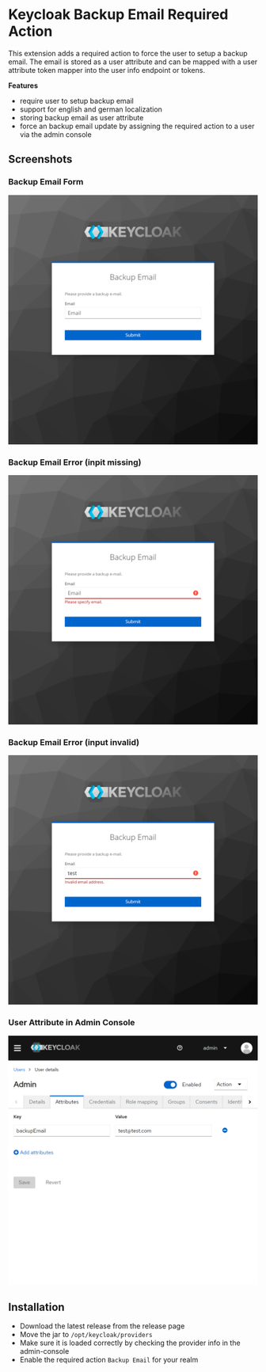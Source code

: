 # Keycloak Backup Email Required Action

This extension adds a required action to force the user to setup 
a backup email. The email is stored as a user attribute and can 
be mapped with a user attribute token mapper into the user info 
endpoint or tokens.

**Features**

* require user to setup backup email
* support for english and german localization
* storing backup email as user attribute
* force an backup email update by assigning the required action to a user via the admin console

## Screenshots

### Backup Email Form
![backup email form](./screenshots/form.png)

### Backup Email Error (inpit missing)
![backup email form missing input](./screenshots/form-missing-email.png)

### Backup Email Error (input invalid)
![backup email form invalid email](./screenshots/form-invalid-email.png)

### User Attribute in Admin Console
![backup email admin console](./screenshots/admin-console.png) 

## Installation

* Download the latest release from the release page
* Move the jar to `/opt/keycloak/providers`
* Make sure it is loaded correctly by checking the provider info in the admin-console
* Enable the required action `Backup Email` for your realm 